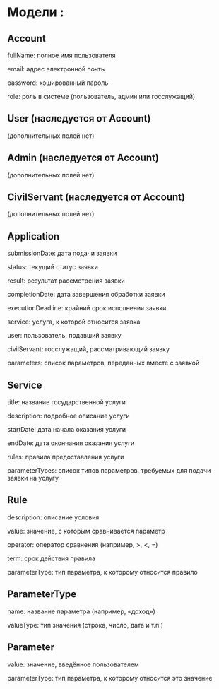 # Модели :

## Account

fullName: полное имя пользователя

email: адрес электронной почты

password: хэшированный пароль

role: роль в системе (пользователь, админ или госслужащий)

##  User (наследуется от Account)
(дополнительных полей нет)

##  Admin (наследуется от Account)
(дополнительных полей нет)

##  CivilServant (наследуется от Account)
(дополнительных полей нет)

##  Application

submissionDate: дата подачи заявки

status: текущий статус заявки

result: результат рассмотрения заявки

completionDate: дата завершения обработки заявки

executionDeadline: крайний срок исполнения заявки

service: услуга, к которой относится заявка

user: пользователь, подавший заявку

civilServant: госслужащий, рассматривающий заявку

parameters: список параметров, переданных вместе с заявкой

##  Service

title: название государственной услуги

description: подробное описание услуги

startDate: дата начала оказания услуги

endDate: дата окончания оказания услуги

rules: правила предоставления услуги

parameterTypes: список типов параметров, требуемых для подачи заявки на услугу

##  Rule

description: описание условия

value: значение, с которым сравнивается параметр

operator: оператор сравнения (например, >, <, =)

term: срок действия правила

parameterType: тип параметра, к которому относится правило

##  ParameterType

name: название параметра (например, «доход»)

valueType: тип значения (строка, число, дата и т.п.)

## Parameter

value: значение, введённое пользователем

parameterType: тип параметра, к которому относится это значение
